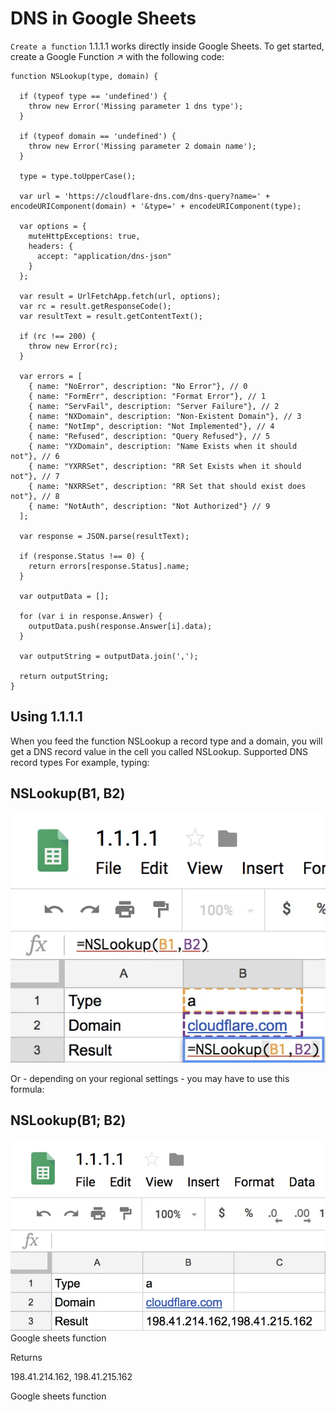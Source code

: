 # DNS in Google Sheets

`Create a function`
1.1.1.1 works directly inside Google Sheets. To get started, create a Google Function ↗ with the following code:
```function
function NSLookup(type, domain) {

  if (typeof type == 'undefined') {
    throw new Error('Missing parameter 1 dns type');
  }

  if (typeof domain == 'undefined') {
    throw new Error('Missing parameter 2 domain name');
  }

  type = type.toUpperCase();

  var url = 'https://cloudflare-dns.com/dns-query?name=' + encodeURIComponent(domain) + '&type=' + encodeURIComponent(type);

  var options = {
    muteHttpExceptions: true,
    headers: {
      accept: "application/dns-json"
    }
  };

  var result = UrlFetchApp.fetch(url, options);
  var rc = result.getResponseCode();
  var resultText = result.getContentText();

  if (rc !== 200) {
    throw new Error(rc);
  }

  var errors = [
    { name: "NoError", description: "No Error"}, // 0
    { name: "FormErr", description: "Format Error"}, // 1
    { name: "ServFail", description: "Server Failure"}, // 2
    { name: "NXDomain", description: "Non-Existent Domain"}, // 3
    { name: "NotImp", description: "Not Implemented"}, // 4
    { name: "Refused", description: "Query Refused"}, // 5
    { name: "YXDomain", description: "Name Exists when it should not"}, // 6
    { name: "YXRRSet", description: "RR Set Exists when it should not"}, // 7
    { name: "NXRRSet", description: "RR Set that should exist does not"}, // 8
    { name: "NotAuth", description: "Not Authorized"} // 9
  ];

  var response = JSON.parse(resultText);

  if (response.Status !== 0) {
    return errors[response.Status].name;
  }

  var outputData = [];

  for (var i in response.Answer) {
    outputData.push(response.Answer[i].data);
  }

  var outputString = outputData.join(',');

  return outputString;
}
```

## Using 1.1.1.1
When you feed the function NSLookup a record type and a domain, you will get a DNS record value in the cell you called NSLookup.
Supported DNS record types
For example, typing:

## NSLookup(B1, B2)
![](https://github.com/readloud/Cloudflare-WARP/blob/main/google-sheet-function.B_K9dB4i_1c5KFn.webp)

Or - depending on your regional settings - you may have to use this formula:

## NSLookup(B1; B2)
![](https://github.com/readloud/Cloudflare-WARP/blob/main/google-sheet-result.qjsyQyZU_pkils.webp)
Google sheets function


Returns

198.41.214.162, 198.41.215.162

Google sheets function
